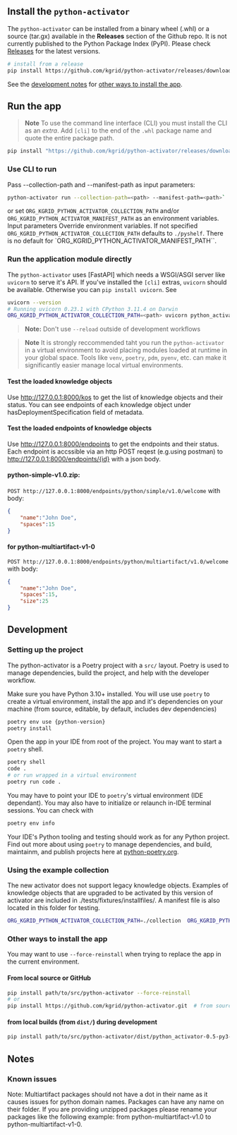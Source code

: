 ## Install the `python-activator`

The `python-activator` can be installed from a binary wheel (.whl)  or a source (tar.gx) available in the **Releases** section of the Github repo. It is not currently published to the Python Package Index (PyPI). Please check [Releases](https://github.com/kgrid/python-activator/releases) for the latest versions.

```bash
# install from a release
pip install https://github.com/kgrid/python-activator/releases/download/0.5/python_activator-0.5-py3-none-any.whl  
```

See the [development notes](#development) for [other ways to install the app](#other-ways-to-install-the-app).


## Run the app

> **Note**
> To use the command line interface (CLI) you must install the CLI as an _extra_. Add `[cli]` to the end of the `.whl` package name and quote the entire package path.

```bash 
pip install "https://github.com/kgrid/python-activator/releases/download/0.5/python_activator-0.5-py3-none-any.whl[cli]"
```

### Use CLI to run 

Pass --collection-path and --manifest-path as input parameters:   

```bash
python-activator run --collection-path=<path> --manifest-path=<path>`
```
 or set `ORG_KGRID_PYTHON_ACTIVATOR_COLLECTION_PATH` and/or `ORG_KGRID_PYTHON_ACTIVATOR_MANIFEST_PATH` as an environment variables. Input parameters Override environment variables. If not specified `ORG_KGRID_PYTHON_ACTIVATOR_COLLECTION_PATH` defaults to `./pyshelf`. There is no default for `ORG_KGRID_PYTHON_ACTIVATOR_MANIFEST_PATH``.

### Run the application module directly 

The `python-activator` uses [FastAPI] which needs a WSGI/ASGI server like `uvicorn` to serve it's API. If you've installed the `[cli]` extras, `uvicorn` should be available. Otherwise you can `pip install uvicorn`. See 

```bash
uvicorn --version
# Running uvicorn 0.23.1 with CPython 3.11.4 on Darwin
ORG_KGRID_PYTHON_ACTIVATOR_COLLECTION_PATH=<path> uvicorn python_activator.api:app --reload` 
```

> **Note:** 
> Don't use `--reload` outside of development workflows 

> **Note** 
> It is strongly reccommended taht you run the `python-activator` in a virtual environment to avoid placing modules loaded at runtime in your global space. Tools like `venv`, `poetry`, `pdm`, `pyenv`, etc. can make it significantly easier manage local virtual environments.

#### Test the loaded knowledge objects
Use http://127.0.0.1:8000/kos to get the list of knowledge objects and their status. You can see endpoints of each knowledge object under hasDeploymentSpecification field of metadata.

#### Test the loaded endpoints of knowledge objects
Use http://127.0.0.1:8000/endpoints to get the endpoints and their status. Each endpoint is accssible via an http POST reqest (e.g.using postman) to http://127.0.0.1:8000/endpoints/{id}  with a json body.


#### python-simple-v1.0.zip:

`POST http://127.0.0.1:8000/endpoints/python/simple/v1.0/welcome` with body:
```json
{
    "name":"John Doe",
    "spaces":15
}
```

#### for python-multiartifact-v1-0

`POST http://127.0.0.1:8000/endpoints/python/multiartifact/v1.0/welcome` with body:
```json
{
    "name":"John Doe",
    "spaces":15,
    "size":25
}
```



## Development

### Setting up the project

The python-activator is a Poetry project with a `src/` layout. Poetry is used to manage dependencies, build the project, and help with the developer workflow.

Make sure you have Python 3.10+ installed. You will use use `poetry` to create a virtual environment, install the app and it's dependencies on your machine (from source, editable, by default, includes dev dependencies)

```bash
poetry env use {python-version}
poetry install
```
Open the app in your IDE from root of the project. You may want to start a `poetry` shell.

```bash
poetry shell
code .  
# or run wrapped in a virtual environment
poetry run code .
```

You may have to point your IDE to `poetry`'s virtual environment (IDE dependant). You may also have to initialize or relaunch in-IDE terminal sessions. You can check with 

```bash
poetry env info
```
Your IDE's Python tooling and testing should work as for any Python project. Find out more about using `poetry` to manage dependencies, and build, maintainm, and publish projects here at [python-poetry.org](https://python-poetry.org/).

### Using the example collection
The new activator does not support legacy knowledge objects. Examples of knowledge objects that are upgraded to be activated by this version of activator are included in ./tests/fixtures/installfiles/. A manifest file is also located in this folder for testing.

```bash
ORG_KGRID_PYTHON_ACTIVATOR_COLLECTION_PATH=./collection  ORG_KGRID_PYTHON_ACTIVATOR_MANIFEST_PATH=./tests/fixtures/installfiles/manifest.json uvicorn python_activator.api:app
```

<!-- Check out the KO example collection from https://github.com/kgrid-objects/example-collection and start the `python-activator`. 

```bash
# for the latest versions
git clone https://github.com/kgrid-objects/example-collection.git
ORG_KGRID_PYTHON_ACTIVATOR_COLLECTION_PATH=../example-collection/collection 
uvicorn python_activator.api:app 
```

Or start the `python-activator` with a manifest and it will download objects to a local folder before installing them.

```bash
# Starting with a released collection
ORG_KGRID_PYTHON_ACTIVATOR_MANIFEST_PATH=https://github.com/kgrid-objects/example-collection/releases/download/4.2.1/manifest.json 
uvicorn python_activator.api:app 
``` -->

### Other ways to install the app

You may want to use `--force-reinstall` when trying to replace the app in the current environment.

#### From local source or GitHub
```bash
pip install path/to/src/python-activator --force-reinstall
# or
pip install https://github.com/kgrid/python-activator.git  # from source --force-reinstall
```

#### from local builds (from `dist/`) during development

```bash
pip install path/to/src/python-activator/dist/python_activator-0.5-py3-none-any.whl
```
  


## Notes

### Known issues
Note: Multiartifact packages should not have a dot in their name as it causes issues for python domain names. Packages can have any name on their folder. If you are providing unzipped packages please rename your packages like the following example: from  python-multiartifact-v1.0 to python-multiartifact-v1-0.
